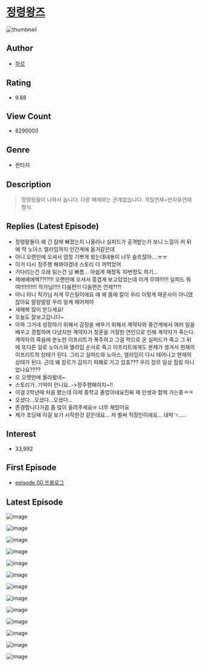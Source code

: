 # [정령왕즈](https://comic.naver.com/bestChallenge/list?titleId=119697)
![thumbnail](https://image-comic.pstatic.net/user_contents_data/challenge_comic/2017/03/11/114425/thumbnail_title_icart34_223532_.jpg)

## Author
- [하르](https://comic.naver.com/artistTitle?id=114425)

## Rating
- 9.88

## View Count
- 8290000

## Genre
- 판타지

## Description
> 정령왕들이 나와서 놉니다. 다른 매체와는 관계없습니다. 격월연재+반자유연재형식.

## Replies (Latest Episode)
- 정령왕들이 왜 긴 잠에 빠졌는지 나올라나 실피드가 공격받는거 보니 느낌이 저 뒤에 딱 노아스 엘라임까지 인간계에 올거같은데
- 아니 오랜만에 오셔서 엄청 기쁘게 왔는데내용이 너무 슬프잖아....ㅠㅠ
- 이거 다시 정주행 해봐야겠네 스토리 다 까먹었어
- 기다리는건 오래 읽는건 넘 빠름... 아쉽게 재정독 10번정도 하기...
- 헤에에에엑??!?!!! 오랜만에 오셔서 흥겹게 보고있었는데 이게 무여!!!!!! 실피드 뭐여!!!!!!!!!!! 작가님!!!!! 다음편!!! 다음편은 언제?!?!
- 아니 아니 작가님 저게 무슨일이에요 얘 왜 몸에 칼이 우리 이렇게 매운사이 아니였잖아요 말랑말랑 우리 일케 헤어져야
- 새해복 많이 받으세요!
- 오늘도 잘보고갑니다~
- 아하 그거네 성장하기 위해서 감정을 배우기 위해서 계약자와 중간계에서 여러 일을 배우고 경험하며 다녔지만 계약자가 청혼을 거절한 연인으로 인해 계약자가 죽는다. 계약자의 죽음에 분노한 이프리트가 폭주하고 그걸 막으로 온 실피드가 죽고 그 뒤에 또다른 일로 노아스와 엘라임 순서로 죽고 이프리트에게도 문제가 생겨서 현재의 이프리트의 상태가 된다. 그리고 실피드와 노아스, 엘라임이 다시 태어나고 현재의 상태가 된다. 근데 왜 장르가 갑자기 피폐로 가고 있죠??? 우리 장르 일상 힐링 아니었나요????
- 오 오랫만에 올라왔네~
- 스토리가..기억이 안니요..->정주행해야지~!!
- 이걸 2학년때 처음 봤는데 이제 중학교 졸업이네요진짜 제 인생과 함께 가는중ㅋㅋ
- 오셨다...오셨다...오셨다...
- 존경합니다가끔 좀 많이 올려주세요ㅠ 너무 재밌어요
- 제가 초딩때 이걸 보기 시작한것 같은데요... 저 벌써 직장인이에요... 대박ㄱ.....

## Interest
- 33,992

## First Episode
- [episode 00.프롤로그](https://comic.naver.com/bestChallenge/detail?titleId=119697&no=1)

## Latest Episode
![image](https://image-comic.pstatic.net/user_contents_data/challenge_comic/2023/01/28/114425/upload_3832620875759576368.jpeg)

![image](https://image-comic.pstatic.net/user_contents_data/challenge_comic/2023/01/28/114425/upload_7363443871935128420.jpeg)

![image](https://image-comic.pstatic.net/user_contents_data/challenge_comic/2023/01/28/114425/upload_7148448895196346726.jpeg)

![image](https://image-comic.pstatic.net/user_contents_data/challenge_comic/2023/01/28/114425/upload_4050250515105659185.jpeg)

![image](https://image-comic.pstatic.net/user_contents_data/challenge_comic/2023/01/28/114425/upload_7089002471006614839.jpeg)

![image](https://image-comic.pstatic.net/user_contents_data/challenge_comic/2023/01/28/114425/upload_3617294511507584053.jpeg)

![image](https://image-comic.pstatic.net/user_contents_data/challenge_comic/2023/01/28/114425/upload_4122875452009691491.jpeg)

![image](https://image-comic.pstatic.net/user_contents_data/challenge_comic/2023/01/28/114425/upload_7233172669882119479.jpeg)

![image](https://image-comic.pstatic.net/user_contents_data/challenge_comic/2023/01/28/114425/upload_7293405015591434292.jpeg)

![image](https://image-comic.pstatic.net/user_contents_data/challenge_comic/2023/01/28/114425/upload_3905523813867403062.jpeg)

![image](https://image-comic.pstatic.net/user_contents_data/challenge_comic/2023/01/28/114425/upload_3630294063202328932.jpeg)

![image](https://image-comic.pstatic.net/user_contents_data/challenge_comic/2023/01/28/114425/upload_7004280719287071541.jpeg)

![image](https://image-comic.pstatic.net/user_contents_data/challenge_comic/2023/01/28/114425/upload_3990580031081821029.jpeg)

